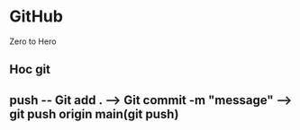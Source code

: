 # GitHub
Zero to Hero

## Hoc git

## push -- Git add .  --> Git commit -m "message" --> git push origin main(git push)